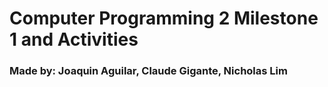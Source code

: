<h1>Computer Programming 2 Milestone 1 and Activities</h1>

<h3>Made by: Joaquin Aguilar, Claude Gigante, Nicholas Lim<h3>
